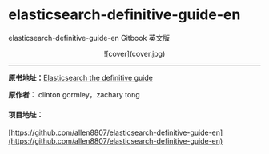 # elasticsearch-definitive-guide-en
elasticsearch-definitive-guide-en Gitbook 英文版
<center>![cover](cover.jpg)</center>

----------------------------------------

**原书地址：**[Elasticsearch the definitive guide](https://github.com/elasticsearch/elasticsearch-definitive-guide)

**原作者：** clinton gormley，zachary tong

#### 项目地址：

[https://github.com/allen8807/elasticsearch-definitive-guide-en](https://github.com/allen8807/elasticsearch-definitive-guide-en)

